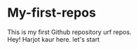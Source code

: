 # My-first-repos
This is my first Github repository urf repos.
<br>
Hey! Harjot kaur here.
let's start
